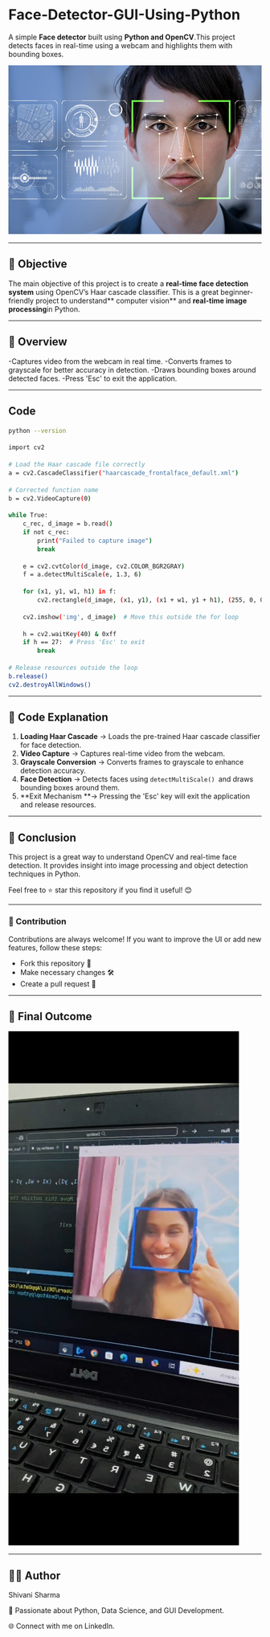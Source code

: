 # Face-Detector-GUI-Using-Python

A simple **Face detector** built using **Python and OpenCV**.This project detects faces in real-time using a webcam and highlights them with bounding boxes.

![face_detector](https://github.com/ShivanisharmaF128/Face_detector_openCV/blob/main/face%20detection%20image.jpeg)

---

## 📌 Objective

The main objective of this project is to create a **real-time face detection system** using OpenCV’s Haar cascade classifier. This is a great beginner-friendly project to understand** computer vision** and **real-time image processing**in Python.

---

## 📝 Overview

-Captures video from the webcam in real time.
-Converts frames to grayscale for better accuracy in detection.
-Draws bounding boxes around detected faces.
-Press 'Esc' to exit the application.

---


## Code
```sh
python --version

import cv2

# Load the Haar cascade file correctly
a = cv2.CascadeClassifier("haarcascade_frontalface_default.xml")

# Corrected function name
b = cv2.VideoCapture(0)

while True:
    c_rec, d_image = b.read()
    if not c_rec:
        print("Failed to capture image")
        break
    
    e = cv2.cvtColor(d_image, cv2.COLOR_BGR2GRAY)
    f = a.detectMultiScale(e, 1.3, 6)

    for (x1, y1, w1, h1) in f:
        cv2.rectangle(d_image, (x1, y1), (x1 + w1, y1 + h1), (255, 0, 0), 5)

    cv2.imshow('img', d_image)  # Move this outside the for loop

    h = cv2.waitKey(40) & 0xff
    if h == 27:  # Press 'Esc' to exit
        break

# Release resources outside the loop
b.release()
cv2.destroyAllWindows()


```
---
## 📜 Code Explanation

1. **Loading Haar Cascade** → Loads the pre-trained Haar cascade classifier for face detection.
2. **Video Capture** → Captures real-time video from the webcam.
3. **Grayscale Conversion** → Converts frames to grayscale to enhance detection accuracy.
4. **Face Detection** → Detects faces using `detectMultiScale() `and draws bounding boxes around them.
5. **Exit Mechanism **→ Pressing the 'Esc' key will exit the application and release resources.

---

## 📢 Conclusion

This project is a great way to understand OpenCV and real-time face detection. It provides insight into image processing and object detection techniques in Python.

Feel free to ⭐ star this repository if you find it useful! 😊

---
### 🤝 Contribution
Contributions are always welcome!
If you want to improve the UI or add new features, follow these steps:

- Fork this repository 📌
- Make necessary changes 🛠️
- Create a pull request 🔄

----
## 🎉 Final Outcome
![outcome ](https://github.com/ShivanisharmaF128/Face_detector_openCV/blob/main/Output.jfif)

----

## 👨‍💻 Author

  Shivani Sharma
  
📌 Passionate about Python, Data Science, and GUI Development.

🌐 Connect with me on LinkedIn.

